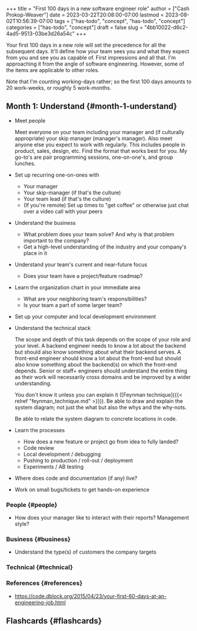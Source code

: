 +++
title = "First 100 days in a new software engineer role"
author = ["Cash Prokop-Weaver"]
date = 2023-03-22T20:08:00-07:00
lastmod = 2023-08-02T10:56:39-07:00
tags = ["has-todo", "concept", "has-todo", "concept"]
categories = ["has-todo", "concept"]
draft = false
slug = "4bb10022-d6c2-4ad5-9513-03be3d26a54c"
+++

Your first 100 days in a new role will set the precedence for all the subsequent days. It'll define how your team sees you and what they expect from you and see you as capable of. First impressions and all that. I'm approaching it from the angle of software engineering. However, some of the items are applicable to other roles.

Note that I'm counting working-days rather; so the first 100 days amounts to 20 work-weeks, or roughly 5 work-months.


## Month 1: Understand {#month-1-understand}

-   Meet people

    Meet everyone on your team including your manager and (if culturally appropriate) your skip manager (manager's manager). Also meet anyone else you expect to work with regularly. This includes people in product, sales, design, etc. Find the format that works best for you. My go-to's are pair programming sessions, one-on-one's, and group lunches.

-   Set up recurring one-on-ones with
    -   Your manager
    -   Your skip-manager (if that's the culture)
    -   Your team lead (if that's the culture)
    -   (If you're remote) Set up times to "get coffee" or otherwise just chat over a video call with your peers
-   Understand the business
    -   What problem does your team solve? And why is that problem important to the company?
    -   Get a high-level understanding of the industry and your company's place in it
-   Understand your team's current and near-future focus
    -   Does your team have a project/feature roadmap?
-   Learn the organization chart in your immediate area
    -   What are your neighboring team's responsibilities?
    -   Is your team a part of some larger team?
-   Set up your computer and local development environment
-   Understand the technical stack

    The scope and depth of this task depends on the scope of your role and your level. A backend engineer needs to know a lot about the backend but should also know something about what their backend serves. A front-end engineer should know a lot about the front-end but should also know something about the backend(s) on which the front-end depends. Senior or staff+ engineers should understand the entire thing as their work will necessarily cross domains and be improved by a wider understanding.

    You don't know it unless you can explain it ([Feynman technique]({{< relref "feynman_technique.md" >}})). Be able to draw and explain the system diagram; not just the what but also the whys and the why-nots.

    Be able to relate the system diagram to concrete locations in code.
-   Learn the processes
    -   How does a new feature or project go from idea to fully landed?
    -   Code review
    -   Local development / debugging
    -   Pushing to production / roll-out / deployment
    -   Experiments / AB testing
-   Where does code and documentation (if any) live?
-   Work on small bugs/tickets to get hands-on experience


### People {#people}

-   How does your manager like to interact with their reports? Management style?


### Business {#business}

-   Understand the type(s) of customers the company targets


### Technical {#technical}


### References {#references}

-   <https://code.dblock.org/2015/04/23/your-first-60-days-at-an-engineering-job.html>


## Flashcards {#flashcards}
